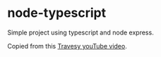 # node-typescript
Simple project using typescript and node express.

Copied from this [Travesy youTube video](https://youtu.be/zRo2tvQpus8).
